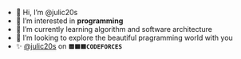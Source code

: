 - 👋 Hi, I’m @julic20s
- 👀 I’m interested in __programming__
- 🌱 I’m currently learning algorithm and software architecture
- 💞️ I’m looking to explore the beautiful pragramming world with you
- ✨ [@julic20s](https://codeforces.com/profile/julic20s) on __`🟨🟦🟥CODEFORCES`__

<!---
julic20s/julic20s is a ✨ special ✨ repository because its `README.md` (this file) appears on your GitHub profile.
You can click the Preview link to take a look at your changes.
--->
